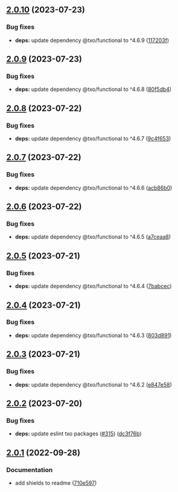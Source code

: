 ## [2.0.10](https://github.com/technology-studio/log/compare/v2.0.9...v2.0.10) (2023-07-23)


### Bug fixes

* **deps:** update dependency @txo/functional to ^4.6.9 ([117203f](https://github.com/technology-studio/log/commit/117203f688dceb7ea244386c3cfec53623eaa0c3))

## [2.0.9](https://github.com/technology-studio/log/compare/v2.0.8...v2.0.9) (2023-07-23)


### Bug fixes

* **deps:** update dependency @txo/functional to ^4.6.8 ([80f5db4](https://github.com/technology-studio/log/commit/80f5db414809e012069088b74d3393c87a00ff90))

## [2.0.8](https://github.com/technology-studio/log/compare/v2.0.7...v2.0.8) (2023-07-22)


### Bug fixes

* **deps:** update dependency @txo/functional to ^4.6.7 ([9c4f653](https://github.com/technology-studio/log/commit/9c4f65318280781b402d57088f52e7736faf7663))

## [2.0.7](https://github.com/technology-studio/log/compare/v2.0.6...v2.0.7) (2023-07-22)


### Bug fixes

* **deps:** update dependency @txo/functional to ^4.6.6 ([acb86b0](https://github.com/technology-studio/log/commit/acb86b01a5fd69f4c51ef55d905fdeb5002c432e))

## [2.0.6](https://github.com/technology-studio/log/compare/v2.0.5...v2.0.6) (2023-07-22)


### Bug fixes

* **deps:** update dependency @txo/functional to ^4.6.5 ([a7ceaa8](https://github.com/technology-studio/log/commit/a7ceaa8d25d43d41735e69a4ec7329525ca6c3fc))

## [2.0.5](https://github.com/technology-studio/log/compare/v2.0.4...v2.0.5) (2023-07-21)


### Bug fixes

* **deps:** update dependency @txo/functional to ^4.6.4 ([7babcec](https://github.com/technology-studio/log/commit/7babcece7e057ef18e581d87e7687124fedb5b4e))

## [2.0.4](https://github.com/technology-studio/log/compare/v2.0.3...v2.0.4) (2023-07-21)


### Bug fixes

* **deps:** update dependency @txo/functional to ^4.6.3 ([803d891](https://github.com/technology-studio/log/commit/803d891ce327abea8d0eef1ea7ac895f7cdd1dc7))

## [2.0.3](https://github.com/technology-studio/log/compare/v2.0.2...v2.0.3) (2023-07-21)


### Bug fixes

* **deps:** update dependency @txo/functional to ^4.6.2 ([e847e58](https://github.com/technology-studio/log/commit/e847e583bc4e6821c7a129b8c5d8f8d328de5244))

## [2.0.2](https://github.com/technology-studio/log/compare/v2.0.1...v2.0.2) (2023-07-20)


### Bug fixes

* **deps:** update eslint txo packages ([#315](https://github.com/technology-studio/log/issues/315)) ([dc3f76b](https://github.com/technology-studio/log/commit/dc3f76bcc516d612b1d2aa63020b11d4b2088bf8))

## [2.0.1](https://github.com/technology-studio/log/compare/v2.0.0...v2.0.1) (2022-09-28)


### Documentation

* add shields to readme ([710e597](https://github.com/technology-studio/log/commit/710e59709ff0f80693c0e1e04eb6a8a2a238a27a))
